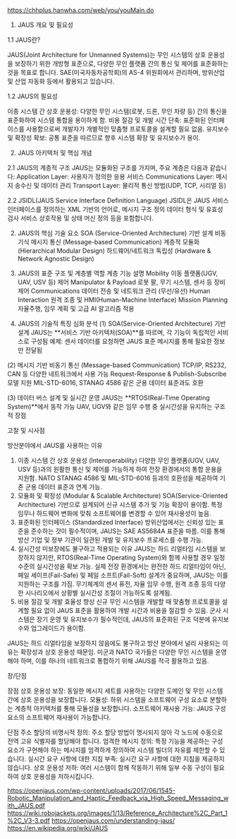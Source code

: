 https://chhplus.hanwha.com/web/you/youMain.do

1. JAUS 개요 및 필요성

1.1 JAUS란?

JAUS(Joint Architecture for Unmanned Systems)는 무인 시스템의 상호 운용성을 보장하기 위한 개방형 표준으로, 다양한 무인 플랫폼 간의 통신 및 제어를 표준화하는 것을 목표로 합니다. 
SAE(미국자동차공학회)의 AS-4 위원회에서 관리하며, 방위산업 및 산업 자동화 등에서 활용되고 있습니다.

1.2 JAUS의 필요성

이종 시스템 간 상호 운용성: 다양한 무인 시스템(로봇, 드론, 무인 차량 등) 간의 통신을 표준화하여 시스템 통합을 용이하게 함.
비용 절감 및 개발 시간 단축: 표준화된 인터페이스를 사용함으로써 개발자가 개별적인 맞춤형 프로토콜을 설계할 필요 없음.
유지보수 및 확장성 확보: 공통 표준을 따르므로 향후 시스템 확장 및 유지보수가 용이.

2. JAUS 아키텍처 및 핵심 개념

2.1 JAUS의 계층적 구조
JAUS는 모듈화된 구조를 가지며, 주요 계층은 다음과 같습니다:
Application Layer: 사용자가 정의한 응용 서비스
Communications Layer: 메시지 송수신 및 데이터 관리
Transport Layer: 물리적 통신 방법(UDP, TCP, 시리얼 등)

2.2 JSIDL(JAUS Service Interface Definition Language)
JSIDL은 JAUS 서비스 인터페이스를 정의하는 XML 기반의 언어로,
메시지 구조 정의
데이터 형식 및 유효성 검사
서비스 상호작용 및 상태 머신 정의 등을 포함합니다.


2. JAUS의 핵심 기술 요소
SOA (Service-Oriented Architecture) 기반 설계
비동기식 메시지 통신 (Message-based Communication)
계층적 모듈화 (Hierarchical Modular Design)
하드웨어/네트워크 독립성 (Hardware & Network Agnostic Design)

4. JAUS의 표준 구조 및 계층별 역할
계층	기능 설명
Mobility	이동 플랫폼(UGV, UAV, USV 등) 제어
Manipulator & Payload	로봇 팔, 무기 시스템, 센서 등 장비 제어
Communications	데이터 전송 및 네트워크 관리 (무선/유선)
Human Interaction	원격 조종 및 HMI(Human-Machine Interface)
Mission Planning	자율주행, 임무 계획 및 고급 AI 알고리즘 적용

6. JAUS의 기술적 특징 심화 분석
(1) SOA(Service-Oriented Architecture) 기반 설계
JAUS는 **서비스 기반 아키텍처(SOA)**를 따르며, 각 기능이 독립적인 서비스로 구성됨
예제: 센서 데이터를 요청하면 JAUS 표준 메시지를 통해 필요한 정보만 전달됨

(2) 메시지 기반 비동기 통신 (Message-based Communication)
TCP/IP, RS232, CAN 등 다양한 네트워크에서 사용 가능
Request-Response & Publish-Subscribe 모델 지원
MIL-STD-6016, STANAG 4586 같은 군용 데이터 표준과도 호환

(3) 데이터 버스 설계 및 실시간 운영
JAUS는 **RTOS(Real-Time Operating System)**에서 동작 가능
UAV, UGV와 같은 임무 수행 중 실시간성을 유지하는 구조적 장점


고찰 및 시사점

방산분야에서 JAUS를 사용하는 이유

1. 이종 시스템 간 상호 운용성 (Interoperability)
다양한 무인 플랫폼(UGV, UAV, USV 등)과의 원활한 통신 및 제어를 가능하게 하여 전장 환경에서의 통합 운용을 지원함.
NATO STANAG 4586 및 MIL-STD-6016 등과의 호환성을 제공하여 기존 군용 데이터 표준과 연계 가능.
2. 모듈화 및 확장성 (Modular & Scalable Architecture)
SOA(Service-Oriented Architecture) 기반으로 설계되어 신규 시스템 추가 및 기능 확장이 용이함.
특정 임무나 하드웨어 변화에 맞춰 소프트웨어를 변경할 수 있어 재사용성이 높음.
3. 표준화된 인터페이스 (Standardized Interface)
방위산업에서는 신뢰성 있는 표준을 준수하는 것이 필수적이며, JAUS는 SAE AS5684A 표준을 따름.
이를 통해 방산 기업 및 정부 기관이 일관된 개발 및 유지보수 프로세스를 수행 가능.
4. 실시간성 미보장에도 불구하고 적용되는 이유
JAUS는 하드 리얼타임 시스템을 보장하지 않지만, RTOS(Real-Time Operating System)와 함께 사용할 경우 일정 수준의 실시간성을 확보 가능.
실제 전장 환경에서는 완전한 하드 리얼타임이 아닌, 페일 세이프(Fail-Safe) 및 페일 소프트(Fail-Soft) 설계가 중요하며, JAUS는 이를 지원하는 구조를 가짐.
무기체계의 센서 퓨전, 자율 임무 수행, 원격 조종 등의 다양한 시나리오에서 상황별 실시간성 조절이 가능하도록 설계됨.
5. 비용 절감 및 개발 효율성 향상
신규 무인 시스템을 개발할 때 맞춤형 프로토콜을 설계할 필요 없이 JAUS 표준을 활용하여 개발 시간과 비용을 절감할 수 있음.
군사 시스템은 장기 운영 및 유지보수가 필수적인데, JAUS의 표준화된 구조 덕분에 유지보수와 업그레이드가 용이함.



JAUS는 하드 리얼타임을 보장하지 않음에도 불구하고 방산 분야에서 널리 사용되는 이유는 확장성과 상호 운용성 때문임.
미군과 NATO 국가들은 다양한 무인 시스템을 운영해야 하며, 이를 하나의 네트워크로 통합하기 위해 JAUS를 적극 활용하고 있음.


장/단점

장점
상호 운용성 보장: 동일한 메시지 세트를 사용하는 다양한 도메인 및 무인 시스템 간에 상호 운용성을 보장합니다.
모듈성: 하위 시스템을 소프트웨어 구성 요소로 분할하는 계층적 아키텍처를 통해 모듈성을 보장합니다.
소프트웨어 재사용 가능: JAUS 구성 요소의 소프트웨어 재사용이 가능합니다.

단점
주소 할당의 비명시적 정의: 주소 할당 방법이 명시되지 않아 각 노드에 수동으로 전역 고유 식별자를 할당해야 합니다.
엄격한 메시지 정의: 특정 기능을 제공하는 구성 요소가 구현해야 하는 메시지를 엄격하게 정의하여 시스템 빌더의 자유를 제한할 수 있습니다.
실시간 요구 사항에 대한 지침 부족: 실시간 요구 사항에 대한 지침을 제공하지 않습니다.
상호 운용성 저하: 여러 시스템이 함께 작동하기 위해 일부 수동 구성이 필요하여 상호 운용성을 저하시킵니다.


https://openjaus.com/wp-content/uploads/2017/06/1545-Robotic_Manipulation_and_Haptic_Feedback_via_High_Speed_Messaging_with_JAUS.pdf
https://wiki.robojackets.org/images/1/13/Reference_Architecture%2C_Part_1%2C_V3-3.pdf
https://openjaus.com/understanding-jaus/
https://en.wikipedia.org/wiki/JAUS
